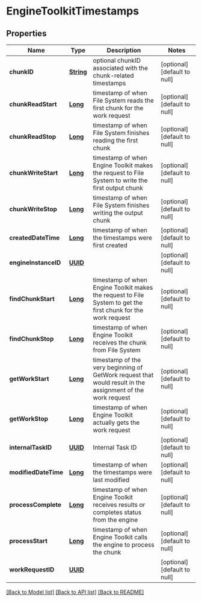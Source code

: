 # EngineToolkitTimestamps
## Properties

Name | Type | Description | Notes
------------ | ------------- | ------------- | -------------
**chunkID** | [**String**](string.md) | optional chunkID associated with the chunk-related timestamps | [optional] [default to null]
**chunkReadStart** | [**Long**](long.md) | timestamp of when File System reads the first chunk for the work request | [optional] [default to null]
**chunkReadStop** | [**Long**](long.md) | timestamp of when File System finishes reading the first chunk | [optional] [default to null]
**chunkWriteStart** | [**Long**](long.md) | timestamp of when Engine Toolkit makes the request to File System to write the first output chunk | [optional] [default to null]
**chunkWriteStop** | [**Long**](long.md) | timestamp of when File System finishes writing the output chunk | [optional] [default to null]
**createdDateTime** | [**Long**](long.md) | timestamp of when the timestamps were first created | [optional] [default to null]
**engineInstanceID** | [**UUID**](UUID.md) |  | [optional] [default to null]
**findChunkStart** | [**Long**](long.md) | timestamp of when Engine Toolkit makes the request to File System to get the first chunk for the work request | [optional] [default to null]
**findChunkStop** | [**Long**](long.md) | timestamp of when Engine Toolkit receives the chunk from File System | [optional] [default to null]
**getWorkStart** | [**Long**](long.md) | timestamp of the very beginning of GetWork request that would result in the assignment of the work request | [optional] [default to null]
**getWorkStop** | [**Long**](long.md) | timestamp of when Engine Toolkit actually gets the work request | [optional] [default to null]
**internalTaskID** | [**UUID**](UUID.md) | Internal Task ID | [optional] [default to null]
**modifiedDateTime** | [**Long**](long.md) | timestamp of when the timestamps were last modified | [optional] [default to null]
**processComplete** | [**Long**](long.md) | timestamp of when Engine Toolkit receives results or completes status from the engine | [optional] [default to null]
**processStart** | [**Long**](long.md) | timestamp of when Engine Toolkit calls the engine to process the chunk | [optional] [default to null]
**workRequestID** | [**UUID**](UUID.md) |  | [optional] [default to null]

[[Back to Model list]](../README.md#documentation-for-models) [[Back to API list]](../README.md#documentation-for-api-endpoints) [[Back to README]](../README.md)

